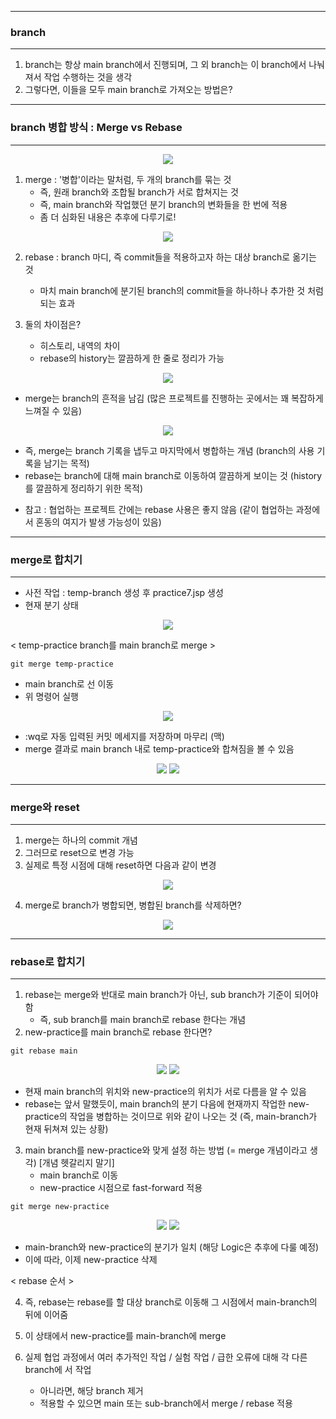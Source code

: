 -----
### branch 
-----
1. branch는 항상 main branch에서 진행되며, 그 외 branch는 이 branch에서 나눠져서 작업 수행하는 것을 생각
2. 그렇다면, 이들을 모두 main branch로 가져오는 방법은?

-----
### branch 병합 방식 : Merge vs Rebase
-----
<div align="center">
<img src="https://github.com/sooyounghan/Web/assets/34672301/ed58cead-d6b0-4033-8b8f-49367a877087">
</div>

1. merge : '병합'이라는 말처럼, 두 개의 branch를 묶는 것
   - 즉, 원래 branch와 조합될 branch가 서로 합쳐지는 것
   - 즉, main branch와 작업했던 분기 branch의 변화들을 한 번에 적용
   - 좀 더 심화된 내용은 추후에 다루기로!

<div align="center">
<img src="https://github.com/sooyounghan/Web/assets/34672301/ae543569-04f5-4577-9de3-66deec8673f4">
</div>

2. rebase : branch 마디, 즉 commit들을 적용하고자 하는 대상 branch로 옮기는 것
   - 마치 main branch에 분기된 branch의 commit들을 하나하나 추가한 것 처럼 되는 효과
  
3. 둘의 차이점은?
   - 히스토리, 내역의 차이
   - rebase의 history는 깔끔하게 한 줄로 정리가 가능
<div align="center">
<img src="https://github.com/sooyounghan/Web/assets/34672301/45b1aba0-7485-4b98-8a6d-0c6c79ca8862">
</div>

   - merge는 branch의 흔적을 남김 (많은 프로젝트를 진행하는 곳에서는 꽤 복잡하게 느껴질 수 있음)
<div align="center">
<img src="https://github.com/sooyounghan/Web/assets/34672301/b7e526ea-a8eb-40ef-b392-8469d386e4f5">
</div>

  - 즉, merge는 branch 기록을 냅두고 마지막에서 병합하는 개념 (branch의 사용 기록을 남기는 목적)
  - rebase는 branch에 대해 main branch로 이동하여 깔끔하게 보이는 것 (history를 깔끔하게 정리하기 위한 목적)

* 참고 : 협업하는 프로젝트 간에는 rebase 사용은 좋지 않음 (같이 협업하는 과정에서 혼동의 여지가 발생 가능성이 있음)

-----
### merge로 합치기
-----
* 사전 작업 : temp-branch 생성 후 practice7.jsp 생성
* 현재 분기 상태
<div align="center">
<img src="https://github.com/sooyounghan/Web/assets/34672301/317f2f3c-edac-4e51-a9a1-43018650ae73">
</div>

< temp-practice branch를 main branch로 merge >
```
git merge temp-practice
```
   - main branch로 선 이동
   - 위 명령어 실행
<div align="center">
<img src="https://github.com/sooyounghan/Web/assets/34672301/94a346db-8a51-4221-9c03-33f42a828920">
</div>

   - :wq로 자동 입력된 커밋 메세지를 저장하며 마무리 (맥)
   - merge 결과로 main branch 내로 temp-practice와 합쳐짐을 볼 수 있음
<div align="center">
<img src="https://github.com/sooyounghan/Web/assets/34672301/f0fd4311-b734-497a-91dd-b83c07aad924">
<img src="https://github.com/sooyounghan/Web/assets/34672301/18d48f1c-cde5-453e-a4a6-f63a2ee7c371">
</div>

-----
### merge와 reset
-----
1. merge는 하나의 commit 개념
2. 그러므로 reset으로 변경 가능
3. 실제로 특정 시점에 대해 reset하면 다음과 같이 변경
<div align="center">
<img src="https://github.com/sooyounghan/Web/assets/34672301/cbeee31a-87ad-4bae-9bf8-84cf98ae3227">
</div>

4. merge로 branch가 병합되면, 병합된 branch를 삭제하면?
<div align="center">
<img src="https://github.com/sooyounghan/Web/assets/34672301/668c238c-7d67-4600-8195-440eff0a4216">
</div>

-----
### rebase로 합치기
-----
1. rebase는 merge와 반대로 main branch가 아닌, sub branch가 기준이 되어야 함
   - 즉, sub branch를 main branch로 rebase 한다는 개념
2. new-practice를 main branch로 rebase 한다면?
```
git rebase main
```

<div align="center">
<img src="https://github.com/sooyounghan/Web/assets/34672301/35984c71-b727-408a-bc9c-dceedf03db5d">
<img src="https://github.com/sooyounghan/Web/assets/34672301/12fdae45-8450-40b7-a8f5-08f8bfbc17dc">
</div>

   - 현재 main branch의 위치와 new-practice의 위치가 서로 다름을 알 수 있음
   - rebase는 앞서 말했듯이, main branch의 분기 다음에 현재까지 작업한 new-practice의 작업을 병합하는 것이므로 위와 같이 나오는 것 (즉, main-branch가 현재 뒤쳐져 있는 상황)

3. main branch를 new-practice와 맞게 설정 하는 방법 (= merge 개념이라고 생각) [개념 헷갈리지 말기]
   - main branch로 이동
   - new-practice 시점으로 fast-forward 적용
   
```
git merge new-practice
```

<div align="center">
<img src="https://github.com/sooyounghan/Web/assets/34672301/652f2438-0179-475f-ae0d-e3eea20fe7e6">
<img src="https://github.com/sooyounghan/Web/assets/34672301/7dcfb8bc-4f48-44f8-9afa-20e8e79ee013">
</div>

   - main-branch와 new-practice의 분기가 일치 (해당 Logic은 추후에 다룰 예정)
   - 이에 따라, 이제 new-practice 삭제

< rebase 순서 >

4. 즉, rebase는 rebase를 할 대상 branch로 이동해 그 시점에서 main-branch의 뒤에 이어줌
5. 이 상태에서 new-practice를 main-branch에 merge

6. 실제 협업 과정에서 여러 추가적인 작업 / 실험 작업 / 급한 오류에 대해 각 다른 branch에 서 작업
   - 아니라면, 해당 branch 제거
   - 적용할 수 있으면 main 또는 sub-branch에서 merge / rebase 적용
